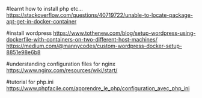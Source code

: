 #learnt how to install php etc...
https://stackoverflow.com/questions/40719722/unable-to-locate-package-apt-get-in-docker-container

#install wordpress
https://www.tothenew.com/blog/setup-wordpress-using-dockerfile-with-containers-on-two-different-host-machines/
https://medium.com/@mannycodes/custom-wordpress-docker-setup-8851e98e6b8

#understanding configuration files for nginx
https://www.nginx.com/resources/wiki/start/

#tutorial for php.ini
https://www.phpfacile.com/apprendre_le_php/configuration_avec_php_ini
